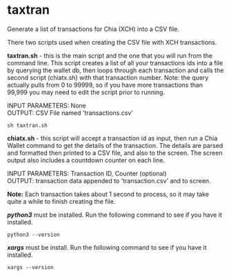 # taxtran
Generate a list of transactions for Chia (XCH) into a CSV file.

There two scripts used when creating the CSV file with XCH transactions.

**taxtran.sh** - this is the main script and the one that you will run from the command line. This script creates a list of all your transactions ids into a file by querying the wallet db, then loops through each transaction and calls the second script (chiatx.sh) with that transaction number. Note: the query actually pulls from 0 to 99999, so if you have more transactions than 99,999 you may need to edit the script prior to running.

INPUT PARAMETERS: None<br>
OUTPUT: CSV File named 'transactions.csv'

```
sh taxtran.sh
```

**chiatx.sh** - this script will accept a transaction id as input, then run a Chia Wallet command to get the details of the transaction. The details are parsed and formatted then printed to a CSV file, and also to the screen. The screen output also includes a countdown counter on each line.

INPUT PARAMETERS: Transaction ID, Counter (optional)<br>
OUTPUT: transaction data appended to 'transaction.csv' and to screen.

**Note:** Each transaction takes about 1 second to process, so it may take quite a while to finish creating the file.

***python3*** must be installed. Run the following command to see if you have it installed.

```
python3 --version
```

***xargs*** must be install. Run the following command to see if you have it installed.

```
xargs --version
```
